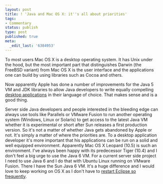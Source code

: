 ```yaml
---
layout: post
title: ! 'Java and Mac OS X: it''s all about priorities'
tags:
- Commentary
status: publish
type: post
published: true
meta:
  _edit_last: '6384953'
---
```

<p>To most users Mac OS X is a desktop operating system. It has Unix under the hood, but the most important part that distinguishes Darwin (the FreeBSD variant) from Mac OS X is the user interface and the applications one can build by using libraries such as Cocoa and others.</p>

<p>Now apparently Apple has done a number of improvements for the Java 5 VM and JDK libraries to allow Java developers to write equally compelling <a href="http://my.opera.com/behrangsa/blog/2007/10/31/java-and-mac-osx-the-right-time-the-right-choice">desktop applications</a> in their language of choice. That makes sense and is a good thing.</p>

<p>Server side Java developers and people interested in the bleeding edge can always use tools like Parallels or VMware Fusion to run another operating system (Windows, Linux or Solaris) to get access to the latest Java VM whether it is experimental or short after Sun releases a first production version. So it's not a matter of whether Java gets abandoned by Apple or not. It's simply a matter of where the priorities are. To a desktop application developer it's more important that his applications can be run on a solid and well equipped environment. Apparently Mac OS X Leopard (10.5) is such an environment. I've always been happy with its predecessor Tiger (10.4) and I don't feel a big urge to use the Java 6 VM. For a current server side project I need to use Java 6 and I do that with Ubuntu Linux running on VMware Fusion. There I have the Sun Java 6 VM. It's a huge difference and I would love to keep working on OS X as I don't have to <a href="/2007/10/29/1193689377397.html">restart Eclipse so frequently</a>.</p>
